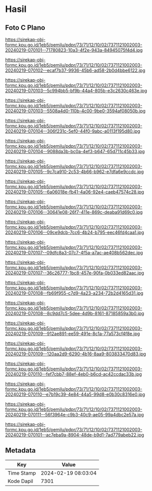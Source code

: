 # Hasil

## Foto C Plano

https://sirekap-obj-formc.kpu.go.id/1eb5/pemilu/pdpr/73/71/12/10/02/7371121002003-20240219-070101--71780823-10a3-4f2e-943a-84945075f4d4.jpg

https://sirekap-obj-formc.kpu.go.id/1eb5/pemilu/pdpr/73/71/12/10/02/7371121002003-20240219-070102--ecaf7b37-9936-45b6-ad58-2b0d4bbe6122.jpg

https://sirekap-obj-formc.kpu.go.id/1eb5/pemilu/pdpr/73/71/12/10/02/7371121002003-20240219-070103--5c994bb5-bf9b-44a4-805b-e3c2630c463e.jpg

https://sirekap-obj-formc.kpu.go.id/1eb5/pemilu/pdpr/73/71/12/10/02/7371121002003-20240219-070103--5508a4d0-110b-4c00-9be0-3594af08050b.jpg

https://sirekap-obj-formc.kpu.go.id/1eb5/pemilu/pdpr/73/71/12/10/02/7371121002003-20240219-070104--306f231c-5ef0-44f0-9abc-a0113f195d80.jpg

https://sirekap-obj-formc.kpu.go.id/1eb5/pemilu/pdpr/73/71/12/10/02/7371121002003-20240219-070104--9088da3b-bc0a-4ef3-b647-65d711c45b33.jpg

https://sirekap-obj-formc.kpu.go.id/1eb5/pemilu/pdpr/73/71/12/10/02/7371121002003-20240219-070105--9c7ca910-2c53-4b66-b962-e7dfa6e9ccdc.jpg

https://sirekap-obj-formc.kpu.go.id/1eb5/pemilu/pdpr/73/71/12/10/02/7371121002003-20240219-070105--6a06018e-fb41-4a06-92e4-caeb47574c28.jpg

https://sirekap-obj-formc.kpu.go.id/1eb5/pemilu/pdpr/73/71/12/10/02/7371121002003-20240219-070106--30641e08-26f7-411e-869c-deaba91d69c0.jpg

https://sirekap-obj-formc.kpu.go.id/1eb5/pemilu/pdpr/73/71/12/10/02/7371121002003-20240219-070106--09ce9dcb-7cc6-4b24-b795-eec46fd4caa1.jpg

https://sirekap-obj-formc.kpu.go.id/1eb5/pemilu/pdpr/73/71/12/10/02/7371121002003-20240219-070107--09dfc8a3-07c7-4f5a-a7ac-ae408b562dec.jpg

https://sirekap-obj-formc.kpu.go.id/1eb5/pemilu/pdpr/73/71/12/10/02/7371121002003-20240219-070107--36c26777-1bc8-457e-90fa-0b033ed82aac.jpg

https://sirekap-obj-formc.kpu.go.id/1eb5/pemilu/pdpr/73/71/12/10/02/7371121002003-20240219-070108--fb69f955-c7d9-4a23-a234-72b2d4165d31.jpg

https://sirekap-obj-formc.kpu.go.id/1eb5/pemilu/pdpr/73/71/12/10/02/7371121002003-20240219-070108--8c9dd7c5-5dee-4d9b-8161-87185859a3b0.jpg

https://sirekap-obj-formc.kpu.go.id/1eb5/pemilu/pdpr/73/71/12/10/02/7371121002003-20240219-070109--912ae891-ee59-491e-8c1a-77a573cf4f8e.jpg

https://sirekap-obj-formc.kpu.go.id/1eb5/pemilu/pdpr/73/71/12/10/02/7371121002003-20240219-070109--120aa2d9-6290-4b16-8aa9-803833470d83.jpg

https://sirekap-obj-formc.kpu.go.id/1eb5/pemilu/pdpr/73/71/12/10/02/7371121002003-20240219-070110--fef7cbb7-88ef-4eb0-b6cd-ac42ccdac33b.jpg

https://sirekap-obj-formc.kpu.go.id/1eb5/pemilu/pdpr/73/71/12/10/02/7371121002003-20240219-070110--e7b19c39-4e84-44a5-99d8-e0b30c8316e0.jpg

https://sirekap-obj-formc.kpu.go.id/1eb5/pemilu/pdpr/73/71/12/10/02/7371121002003-20240219-070111--56f3964e-c9b3-40c9-ae05-99a4dbc2e57a.jpg

https://sirekap-obj-formc.kpu.go.id/1eb5/pemilu/pdpr/73/71/12/10/02/7371121002003-20240219-070101--ac7eba9a-8904-48de-b9d1-7ad779abeb22.jpg


## Metadata

| Key        | Value               |
| ---------- | ------------------- |
| Time Stamp | 2024-02-19 08:03:04 |
| Kode Dapil | 7301                |



